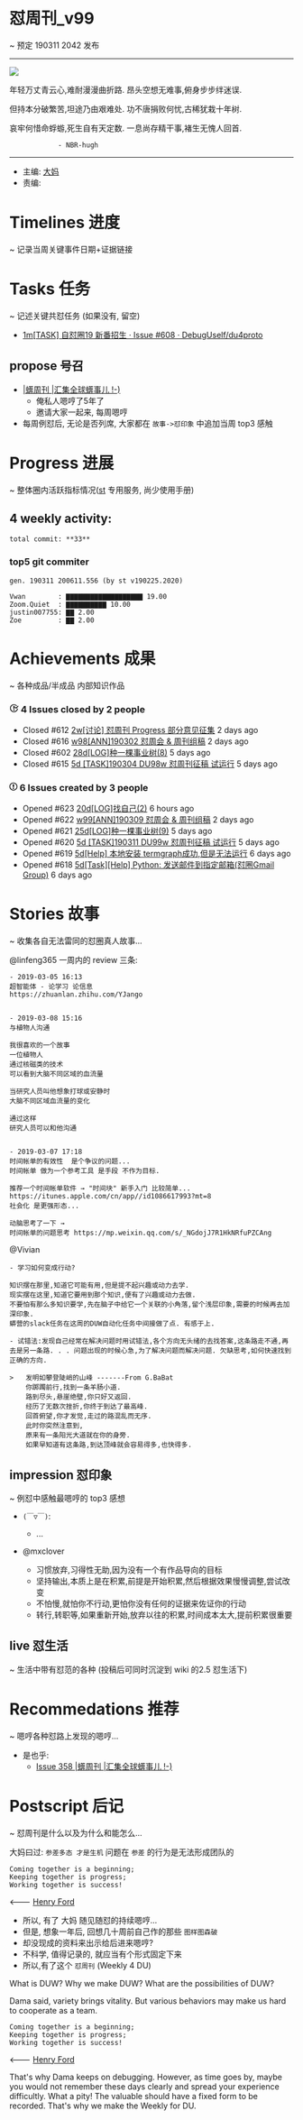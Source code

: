 # 怼周刊_v99
~ 预定 190311 2042 发布

-----------------------------------------

![](https://ipic.zoomquiet.top/2019-05-21-099w_poem.jpeg)

年轻万丈青云心,难耐漫漫曲折路. 
昂头空想无难事,俯身步步绊迷误. 

但持本分破繁苦,坦途乃由艰难处. 
功不唐捐败何忧,古稀犹栽十年树. 

哀牢何惜命蜉蝣,死生自有天定数. 
一息尚存精干事,褚生无愧人回首. 

                - NBR-hugh
-----------------------------------------

- 主编: [大妈](http://du.zoomquiet.io/2014-02/ac0-zq/)
- 责编:


# Timelines 进度 
~ 记录当周关键事件日期+证据链接


# Tasks 任务 
~ 记述关键共怼任务 (如果没有, 留空)

- [1m[TASK] 自怼圈19 新番招生 · Issue #608 · DebugUself/du4proto](https://github.com/DebugUself/du4proto/issues/608)

## propose 号召

- [|蠎周刊 |汇集全球蠎事儿 !-)](http://weekly.pychina.org/archives.html)
    + 俺私人嗯哼了5年了
    + 邀请大家一起来, 每周嗯哼
- 每周例怼后, 无论是否列席, 大家都在 `故事->怼印象` 中追加当周 top3 感触


# Progress 进展 
~ 整体圈内活跃指标情况([st](https://github.com/DebugUself/du4proto/tree/DU_tools/st) 专用服务, 尚少使用手册)

## 4 weekly activity:
    total commit: **33**


### top5 git commiter
    gen. 190311 200611.556 (by st v190225.2020)

    Vwan        : ▇▇▇▇▇▇▇▇▇▇▇▇▇▇▇▇▇▇▇ 19.00
    Zoom.Quiet  : ▇▇▇▇▇▇▇▇▇▇ 10.00
    justin007755: ▇▇ 2.00 
    Zoe         : ▇▇ 2.00 


# Achievements 成果 
~ 各种成品/半成品 内部知识作品

<div id="issues" class="pulse-section">
    <h3 class="conversation-list-heading" id="closed-issues">
      <span class="inner">
        <svg class="octicon octicon-issue-closed" viewBox="0 0 16 16" version="1.1" width="16" height="16" aria-hidden="true"><path fill-rule="evenodd" d="M7 10h2v2H7v-2zm2-6H7v5h2V4zm1.5 1.5l-1 1L12 9l4-4.5-1-1L12 7l-1.5-1.5zM8 13.7A5.71 5.71 0 0 1 2.3 8c0-3.14 2.56-5.7 5.7-5.7 1.83 0 3.45.88 4.5 2.2l.92-.92A6.947 6.947 0 0 0 8 1C4.14 1 1 4.14 1 8s3.14 7 7 7 7-3.14 7-7l-1.52 1.52c-.66 2.41-2.86 4.19-5.48 4.19v-.01z"></path></svg>
        <span class="text-emphasized">4</span> Issues
        closed by <span class="text-emphasized">2</span> people
      </span>
    </h3>
    <ul class="simple-conversation-list varied-states">
      <li>
        <span class="State State--red">Closed</span>
        <span class="num">#612</span>
        <a href="/DebugUself/du4proto/issues/612" class="title">2w[讨论] 怼周刊 Progress 部分意见征集</a>
        <relative-time datetime="2019-03-09T12:18:39Z" title="2019年3月9日 GMT+8 下午8:18">2 days ago</relative-time>
      </li>
      <li>
        <span class="State State--red">Closed</span>
        <span class="num">#616</span>
        <a href="/DebugUself/du4proto/issues/616" class="title">w98[ANN]190302 怼周会 &amp; 周刊组稿</a>
        <relative-time datetime="2019-03-09T05:31:21Z" title="2019年3月9日 GMT+8 下午1:31">2 days ago</relative-time>
      </li>
      <li>
        <span class="State State--red">Closed</span>
        <span class="num">#602</span>
        <a href="/DebugUself/du4proto/issues/602" class="title">28d[LOG]种一棵事业树(8)</a>
        <relative-time datetime="2019-03-06T15:44:14Z" title="2019年3月6日 GMT+8 下午11:44">5 days ago</relative-time>
      </li>
      <li>
        <span class="State State--red">Closed</span>
        <span class="num">#615</span>
        <a href="/DebugUself/du4proto/issues/615" class="title">5d [TASK]190304 DU98w 怼周刊征稿 试运行</a>
        <relative-time datetime="2019-03-06T11:26:50Z" title="2019年3月6日 GMT+8 下午7:26">5 days ago</relative-time>
      </li>
    </ul>
    <h3 class="conversation-list-heading" id="new-issues">
      <span class="inner">
        <svg class="octicon octicon-issue-opened" viewBox="0 0 14 16" version="1.1" width="14" height="16" aria-hidden="true"><path fill-rule="evenodd" d="M7 2.3c3.14 0 5.7 2.56 5.7 5.7s-2.56 5.7-5.7 5.7A5.71 5.71 0 0 1 1.3 8c0-3.14 2.56-5.7 5.7-5.7zM7 1C3.14 1 0 4.14 0 8s3.14 7 7 7 7-3.14 7-7-3.14-7-7-7zm1 3H6v5h2V4zm0 6H6v2h2v-2z"></path></svg>
        <span class="text-emphasized">6</span> Issues
        created by <span class="text-emphasized">3</span> people
      </span>
    </h3>
    <ul class="simple-conversation-list varied-states">
      <li>
        <span class="State State--green">Opened</span>
        <span class="num">#623</span>
        <a href="/DebugUself/du4proto/issues/623" class="title">20d[LOG]找自己(2)</a>
        <relative-time datetime="2019-03-11T08:25:33Z" title="2019年3月11日 GMT+8 下午4:25">6 hours ago</relative-time>
      </li>
      <li>
        <span class="State State--green">Opened</span>
        <span class="num">#622</span>
        <a href="/DebugUself/du4proto/issues/622" class="title">w99[ANN]190309 怼周会 &amp; 周刊组稿</a>
        <relative-time datetime="2019-03-09T05:30:44Z" title="2019年3月9日 GMT+8 下午1:30">2 days ago</relative-time>
      </li>
      <li>
        <span class="State State--green">Opened</span>
        <span class="num">#621</span>
        <a href="/DebugUself/du4proto/issues/621" class="title">25d[LOG]种一棵事业树(9)</a>
        <relative-time datetime="2019-03-06T15:43:10Z" title="2019年3月6日 GMT+8 下午11:43">5 days ago</relative-time>
      </li>
      <li>
        <span class="State State--green">Opened</span>
        <span class="num">#620</span>
        <a href="/DebugUself/du4proto/issues/620" class="title">5d [TASK]190311 DU99w 怼周刊征稿 试运行</a>
        <relative-time datetime="2019-03-06T11:19:18Z" title="2019年3月6日 GMT+8 下午7:19">5 days ago</relative-time>
      </li>
      <li>
        <span class="State State--green">Opened</span>
        <span class="num">#619</span>
        <a href="/DebugUself/du4proto/issues/619" class="title">5d[Help] 本地安装 termgraph成功,但是无法运行</a>
        <relative-time datetime="2019-03-05T15:12:45Z" title="2019年3月5日 GMT+8 下午11:12">6 days ago</relative-time>
      </li>
      <li>
        <span class="State State--green">Opened</span>
        <span class="num">#618</span>
        <a href="/DebugUself/du4proto/issues/618" class="title">5d[Task][Help] Python: 发送邮件到指定邮箱(怼圈Gmail Group)</a>
        <relative-time datetime="2019-03-05T15:02:19Z" title="2019年3月5日 GMT+8 下午11:02">6 days ago</relative-time>
      </li>
    </ul>
</div>
      
# Stories 故事 
~ 收集各自无法雷同的怼圈真人故事...

@linfeng365 一周内的 review 三条:

    - 2019-03-05 16:13
    超智能体 - 论学习 论信息
    https://zhuanlan.zhihu.com/YJango


    - 2019-03-08 15:16
    与植物人沟通

    我很喜欢的一个故事
    一位植物人
    通过核磁类的技术
    可以看到大脑不同区域的血流量

    当研究人员叫他想象打球或安静时
    大脑不同区域血流量的变化

    通过这样
    研究人员可以和他沟通


    - 2019-03-07 17:18
    时间帐单的有效性  是个争议的问题... 
    时间帐单 做为一个参考工具 是手段 不作为目标. 

    推荐一个时间帐单软件 → "时间块" 新手入门 比较简单... 
    https://itunes.apple.com/cn/app//id1086617993?mt=8
    社会化 是更强形态...  

    动脑思考了一下 →
    时间帐单的问题思考 https://mp.weixin.qq.com/s/_NGdojJ7R1HkNRfuPZCAng

@Vivian
    
    - 学习如何变成行动?

    知识摆在那里,知道它可能有用,但是提不起兴趣或动力去学. 
    现实摆在这里,知道它要用到那个知识,便有了兴趣或动力去做. 
    不要怕有那么多知识要学,先在脑子中给它一个关联的小角落,留个浅层印象,需要的时候再去加深印象. 
    蟒营的slack任务在这周的DUW自动化任务中间接做了点. 有感于上. 

    - 试错法:发现自己经常在解决问题时用试错法,各个方向无头绪的去找答案,这条路走不通,再去是另一条路. . . 问题出现的时候心急,为了解决问题而解决问题. 欠缺思考,如何快速找到正确的方向. 

    >   发明如攀登陡峭的山峰 -------From G.BaBat
        你踯躅前行,找到一条羊肠小道. 
        路到尽头,悬崖绝壁,你只好又返回. 
        经历了无数次挫折,你终于到达了最高峰. 
        回首俯望,你才发觉,走过的路混乱而无序. 
        此时你突然注意到,
        原来有一条阳光大道就在你的身旁. 
        如果早知道有这条路,到达顶峰就会容易得多,也快得多. 

## impression 怼印象 
~ 例怼中感触最嗯哼的 top3 感想

- `(￣▽￣)`:
    + ...

- @mxclover
    - 习惯放弃,习得性无助,因为没有一个有作品导向的目标
    - 坚持输出,本质上是在积累,前提是开始积累,然后根据效果慢慢调整,尝试改变
    - 不怕慢,就怕你不行动,更怕你没有任何的证据来佐证你的行动
    - 转行,转职等,如果重新开始,放弃以往的积累,时间成本太大,提前积累很重要

## live 怼生活
~ 生活中带有怼范的各种 (投稿后可同时沉淀到 wiki 的2.5 怼生活下)



# Recommedations 推荐 
~ 嗯哼各种怼路上发现的嗯哼...

- 是也乎:
    + [Issue 358 |蠎周刊 |汇集全球蠎事儿 !-)](http://weekly.pychina.org/issue/issue-358.html)


# Postscript 后记 
~ 怼周刊是什么以及为什么和能怎么...

大妈曰过: `参差多态 才是生机`
问题在 `参差` 的行为是无法形成团队的

    Coming together is a beginning; 
    Keeping together is progress; 
    Working together is success!

<--- [Henry Ford](https://www.brainyquote.com/quotes/quotes/h/henryford121997.html)

- 所以, 有了 大妈 随见随怼的持续嗯哼...
- 但是, 想象一年后, 回想几十周前自己作的那些 `图样图森破` 
- 却没现成的资料来出示给后进来嗯哼?
- 不科学, 值得记录的, 就应当有个形式固定下来
- 所以,有了这个 `怼周刊` (Weekly 4 DU)

What is DUW?
Why we make DUW?
What are the possibilities of DUW?

Dama said, variety brings vitality.
But various behaviors may make us hard to cooperate as a team.

    Coming together is a beginning; 
    Keeping together is progress; 
    Working together is success!

<--- [Henry Ford](https://www.brainyquote.com/quotes/quotes/h/henryford121997.html)

That's why Dama keeps on debugging.
However, as time goes by, maybe you would not remember these days clearly and spread your experience difficultly.
What a pity!
The valuable should have a fixed form to be recorded.
That's why we make the Weekly for DU.

